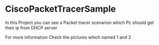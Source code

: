 # CiscoPacketTracerSample

In this Project you can see a Packet tracer scenarion which Pc should get their ip from DHCP server 

For more information Check the pictures which named 1 and 2

